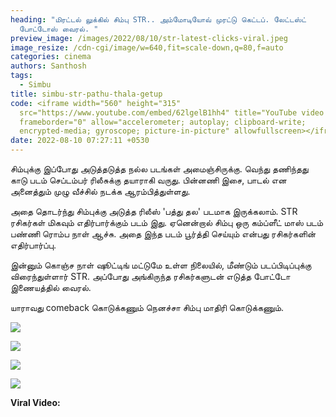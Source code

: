 ```yaml
---
heading: "மிரட்டல் லுக்கில் சிம்பு STR.. அம்மோடியோவ் முரட்டு கெட்டப். லேட்டஸ்ட்
  போட்டோஸ் வைரல். "
preview_image: /images/2022/08/10/str-latest-clicks-viral.jpeg
image_resize: /cdn-cgi/image/w=640,fit=scale-down,q=80,f=auto
categories: cinema
authors: Santhosh
tags:
  - Simbu
title: simbu-str-pathu-thala-getup
code: <iframe width="560" height="315"
  src="https://www.youtube.com/embed/62lgelB1hh4" title="YouTube video player"
  frameborder="0" allow="accelerometer; autoplay; clipboard-write;
  encrypted-media; gyroscope; picture-in-picture" allowfullscreen></iframe>
date: 2022-08-10 07:27:11 +0530
---
```

சிம்புக்கு இப்போது அடுத்தடுத்த நல்ல படங்கள் அமைஞ்சிருக்கு. வெந்து தணிந்தது காடு படம் செப்டம்பர் ரிலீசுக்கு தயாராகி வருது. பின்னணி இசை, பாடல் என அனைத்தும் முழு வீச்சில் நடக்க ஆரம்பித்துள்ளது.

அதை தொடர்ந்து சிம்புக்கு அடுத்த ரிலீஸ் 'பத்து தல' படமாக இருக்கலாம். STR ரசிகர்கள் மிகவும் எதிர்பார்க்கும் படம் இது. ஏனென்றால் சிம்பு ஒரு கம்ப்ளீட் மாஸ் படம் பண்ணி ரொம்ப நாள் ஆச்சு. அதை இந்த படம் பூர்த்தி செய்யும் என்பது ரசிகர்களின் எதிர்பார்ப்பு.

இன்னும் கொஞ்ச நாள் ஷூட்டிங் மட்டுமே உள்ள நிலையில், மீண்டும் படப்பிடிப்புக்கு விரைந்துள்ளார் STR. அப்போது அங்கிருந்த ரசிகர்களுடன் எடுத்த போட்டோ இணையத்தில் வைரல்.

யாராவது comeback கொடுக்கணும் நெனச்சா சிம்பு மாதிரி கொடுக்கணும்.

![](/images/2022/08/10/str-recent-look-1.jpeg)

![](/images/2022/08/10/str-recent-look.jpeg)

![](/images/2022/08/10/str-recent-look-3.jpeg)

![](/images/2022/08/10/str-recent-look-2.jpeg)

**Viral Video:**